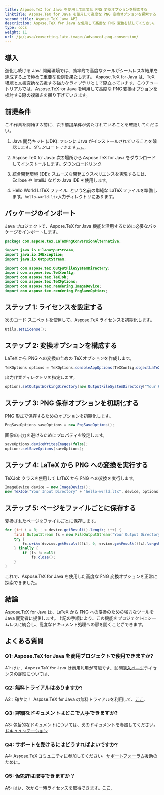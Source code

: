 ```yaml
---
title: Aspose.TeX for Java を使用して高度な PNG 変換オプションを探索する
linktitle: Aspose.TeX for Java を使用して高度な PNG 変換オプションを探索する
second_title: Aspose.TeX Java API
description: Aspose.TeX for Java を使用して高度な PNG 変換を試してください。 LaTeX から PNG への変換に関する包括的なチュートリアル。
type: docs
weight: 11
url: /ja/java/converting-lato-images/advanced-png-conversion/
---
```

## 導入

進化し続ける Java 開発環境では、効率的で高度なツールがシームレスな結果を達成する上で極めて重要な役割を果たします。 Aspose.TeX for Java は、TeX 組版と文書変換を支援する強力なライブラリとして際立っています。このチュートリアルでは、Aspose.TeX for Java を利用して高度な PNG 変換オプションを検討する際の複雑さを掘り下げていきます。

## 前提条件

この作業を開始する前に、次の前提条件が満たされていることを確認してください。

1.  Java 開発キット (JDK): マシンに Java がインストールされていることを確認します。ダウンロードできます[ここ](https://www.oracle.com/java/technologies/javase-downloads.html).

2. Aspose.TeX for Java: 次の場所から Aspose.TeX for Java をダウンロードしてインストールします。[ダウンロードリンク](https://releases.aspose.com/tex/java/).

3. 統合開発環境 (IDE): スムーズな開発エクスペリエンスを実現するには、Eclipse や IntelliJ などの Java IDE を使用します。

4.  Hello World LaTeX ファイル: という名前の単純な LaTeX ファイルを準備します。`hello-world.ltx`入力ディレクトリにあります。

## パッケージのインポート

Java プロジェクトで、Aspose.TeX for Java 機能を活用するために必要なパッケージをインポートします。

```java
package com.aspose.tex.LaTeXPngConversionAlternative;

import java.io.FileOutputStream;
import java.io.IOException;
import java.io.OutputStream;

import com.aspose.tex.OutputFileSystemDirectory;
import com.aspose.tex.TeXConfig;
import com.aspose.tex.TeXJob;
import com.aspose.tex.TeXOptions;
import com.aspose.tex.rendering.ImageDevice;
import com.aspose.tex.rendering.PngSaveOptions;
```

## ステップ 1: ライセンスを設定する

次のコード スニペットを使用して、Aspose.TeX ライセンスを初期化します。

```java
Utils.setLicense();
```

## ステップ 2: 変換オプションを構成する

LaTeX から PNG への変換のための TeX オプションを作成します。

```java
TeXOptions options = TeXOptions.consoleAppOptions(TeXConfig.objectLaTeX());
```

出力作業ディレクトリを指定します。

```java
options.setOutputWorkingDirectory(new OutputFileSystemDirectory("Your Output Directory"));
```

## ステップ 3: PNG 保存オプションを初期化する

PNG 形式で保存するためのオプションを初期化します。

```java
PngSaveOptions saveOptions = new PngSaveOptions();
```

画像の出力を避けるためにプロパティを設定します。

```java
saveOptions.deviceWritesImages(false);
options.setSaveOptions(saveOptions);
```

## ステップ 4: LaTeX から PNG への変換を実行する

TeXJob クラスを使用して LaTeX から PNG への変換を実行します。

```java
ImageDevice device = new ImageDevice();
new TeXJob("Your Input Directory" + "hello-world.ltx", device, options).run();
```

## ステップ 5: ページをファイルごとに保存する

変換されたページをファイルごとに保存します。

```java
for (int i = 0; i < device.getResult().length; i++) {
    final OutputStream fs = new FileOutputStream("Your Output Directory" + "page-" + (i + 1) + ".png");
    try {
        fs.write(device.getResult()[i], 0, device.getResult()[i].length);
    } finally {
        if (fs != null)
            fs.close();
    }
}
```

これで、Aspose.TeX for Java を使用した高度な PNG 変換オプションを正常に探索できました。

## 結論

Aspose.TeX for Java は、LaTeX から PNG への変換のための強力なツールを Java 開発者に提供します。上記の手順により、この機能をプロジェクトにシームレスに統合し、高度なドキュメント処理への扉を開くことができます。

## よくある質問

### Q1: Aspose.TeX for Java を商用プロジェクトで使用できますか?

 A1: はい、Aspose.TeX for Java は商用利用が可能です。訪問[購入ページ](https://purchase.aspose.com/buy)ライセンスの詳細については、

### Q2: 無料トライアルはありますか?

 A2：確かに！ Aspose.TeX for Java の無料トライアルを利用して、[ここ](https://releases.aspose.com/).

### Q3: 詳細なドキュメントはどこで入手できますか?

 A3: 包括的なドキュメントについては、次のドキュメントを参照してください。[ドキュメンテーション](https://reference.aspose.com/tex/java/).

### Q4: サポートを受けるにはどうすればよいですか?

 A4: Aspose.TeX コミュニティに参加してください。[サポートフォーラム](https://forum.aspose.com/c/tex/47)援助のために。

### Q5: 仮免許は取得できますか？

 A5: はい、次から一時ライセンスを取得できます。[ここ](https://purchase.aspose.com/temporary-license/).